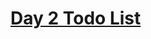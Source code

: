 # <a href="http://htmlpreview.github.com/?https://github.com/cicccDerrick/Android/blob/master/Day2/day2.html">Day 2 Todo List</a>
